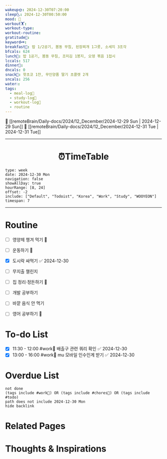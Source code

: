 ```yaml
---
wakeup🌞: 2024-12-30T07:20:00
sleep🌜: 2024-12-30T00:50:00
mood: 🥱
workout🏋️: 
workout-type: 
workout-routine: 
gratitude🙏: 
keyword🗝️: 
breakfast🍳: 밥 1/2공기, 봄동 무침, 된장찌개 1그릇, 소세지 3조각
bfcals: 624
lunch🍚: 밥 1공기, 봄동 무침, 조미김 1봉지, 오뎅 볶음 1접시
lccals: 517
dinner🥗: 
dncals: 0
snack🍬: 핫초코 1잔, 무인양품 딸기 초콜렛 2개
sncals: 256
water💧: 
tags:
  - meal-log📝
  - study-log📓
  - workout-log💪
  - routine
---
```


🔺 [[remoteBrain/Daily-docs/2024/12_December/2024-12-29 Sun | 2024-12-29 Sun]]
🔻 [[remoteBrain/Daily-docs/2024/12_December/2024-12-31 Tue | 2024-12-31 Tue]]
___
<h1> <center>⏰TimeTable </center> </h1>

```gEvent
type: week
date: 2024-12-30 Mon
navigation: false
showAllDay: true
hourRange: [8, 24]
offset: -2
include: ["Default", "Todoist", "Korea", "Work", "Study", "WOOYEON"]
timespan: 7
```

--- 


# Routine 

- [ ] 영양제 챙겨 먹기 🔼 
- [ ] 운동하기 🔼 
- [x] 도시락 싸먹기 ✅ 2024-12-30
- [ ] 무지출 챌린지 
- [ ] 집 정리·정돈하기 🔼
- [ ] 개발 공부하기
- [ ] 바깥 음식 안 먹기 
- [ ] 영어 공부하기 🔼 


# To-do List
- [x] 11:30 - 12:00 #work💼 배출구 관련 쿼리 확인 ✅ 2024-12-30
- [x] 13:00 - 16:00 #work💼 mu 모바일 인수인계 받기 ✅ 2024-12-30

# Overdue List
```tasks
not done
(tags include #work💼) OR (tags include #chores🧺) OR (tags include #todo)
path does not include 2024-12-30 Mon
hide backlink
```

# Related Pages



# Thoughts & Inspirations

